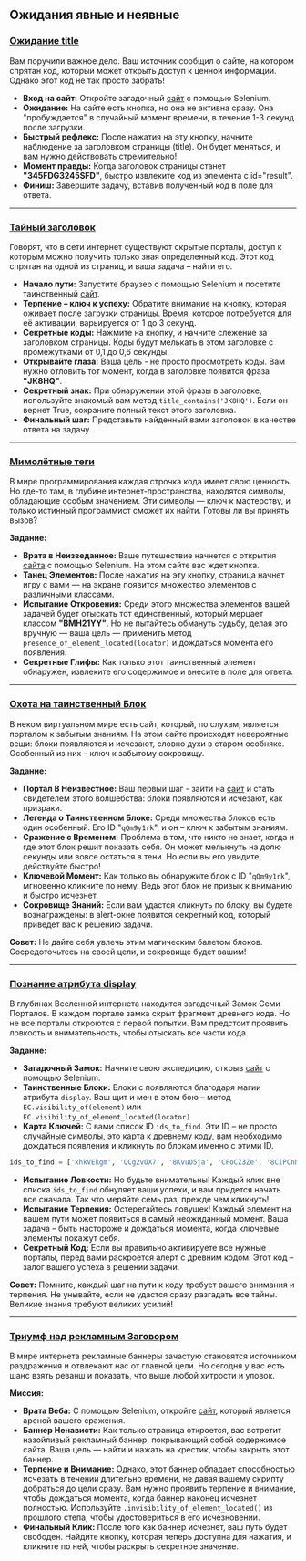 ## Ожидания явные и неявные

### [Ожидание title](https://github.com/vypiemzalyubov/qa-automation/blob/main/Selenium/Selenium%20Python/5.%20Explicit%20and%20implicit%20expectations/task_1.py)

Вам поручили важное дело. Ваш источник сообщил о сайте, на котором спрятан код, который может открыть доступ к ценной информации. Однако этот код не так просто забрать!

- **Вход на сайт:** Откройте загадочный [сайт](https://parsinger.ru/expectations/3/index.html) с помощью Selenium.
- **Ожидание:** На сайте есть кнопка, но она не активна сразу. Она "пробуждается" в случайный момент времени, в течение 1-3 секунд после загрузки.
- **Быстрый рефлекс:** После нажатия на эту кнопку, начните наблюдение за заголовком страницы (title). Он будет меняться, и вам нужно действовать стремительно!
- **Момент правды:** Когда заголовок страницы станет **"345FDG3245SFD"**, быстро извлеките код из элемента с id="result".
- **Финиш:** Завершите задачу, вставив полученный код в поле для ответа.

---

###  [Тайный заголовок](https://github.com/vypiemzalyubov/qa-automation/blob/main/Selenium/Selenium%20Python/5.%20Explicit%20and%20implicit%20expectations/task_2.py)

Говорят, что в сети интернет существуют скрытые порталы, доступ к которым можно получить только зная определенный код. Этот код спрятан на одной из страниц, и ваша задача – найти его.

- **Начало пути:** Запустите браузер с помощью Selenium и посетите таинственный [сайт](https://parsinger.ru/expectations/4/index.html).
- **Терпение – ключ к успеху:** Обратите внимание на кнопку, которая оживает после загрузки страницы. Время, которое потребуется для её активации, варьируется от 1 до 3 секунд.
- **Секретные коды:** Нажмите на кнопку, и начните слежение за заголовком страницы. Коды будут мелькать в этом заголовке с промежутками от 0,1 до 0,6 секунды.
- **Открывайте глаза:** Ваша цель - не просто просмотреть коды. Вам нужно отловить тот момент, когда в заголовке появится фраза **"JK8HQ"**.
- **Секретный знак:** При обнаружении этой фразы в заголовке, используйте знакомый вам метод `title_contains('JK8HQ')`. Если он вернет True, сохраните полный текст этого заголовка.
- **Финальный шаг:** Представьте найденный вами заголовок в качестве ответа на задачу.

---

### [Мимолётные теги](https://github.com/vypiemzalyubov/qa-automation/blob/main/Selenium/Selenium%20Python/5.%20Explicit%20and%20implicit%20expectations/task_3.py)

В мире программирования каждая строчка кода имеет свою ценность. Но где-то там, в глубине интернет-пространства, находятся символы, обладающие особым значением. Эти символы — ключ к мастерству, и только истинный программист сможет их найти. Готовы ли вы принять вызов?

**Задание:**
- **Врата в Неизведанное:** Ваше путешествие начнется с открытия [сайта](https://parsinger.ru/expectations/6/index.html) с помощью Selenium. На этом сайте вас ждет кнопка.
- **Танец Элементов:** После нажатия на эту кнопку, страница начнет игру с вами — на экране появится множество элементов с различными классами.
- **Испытание Откровения:** Среди этого множества элементов вашей задачей будет отыскать тот единственный, который мерцает классом **"BMH21YY"**. Но не пытайтесь обмануть судьбу, делая это вручную — ваша цель — применить метод `presence_of_element_located(locator)` и дождаться момента его появления.
- **Секретные Глифы:** Как только этот таинственный элемент обнаружен, извлеките его содержимое и внесите в поле для ответа.

---

### [Охота на таинственный Блок](https://github.com/vypiemzalyubov/qa-automation/blob/main/Selenium/Selenium%20Python/5.%20Explicit%20and%20implicit%20expectations/task_4.py)

В неком виртуальном мире есть сайт, который, по слухам, является порталом к забытым знаниям. На этом сайте происходят невероятные вещи: блоки появляются и исчезают, словно духи в старом особняке. Особенный из них – ключ к забытому сокровищу.

**Задание:**
- **Портал В Неизвестное:** Ваш первый шаг - зайти на [сайт](https://parsinger.ru/selenium/5.9/2/index.html) и стать свидетелем этого волшебства: блоки появляются и исчезают, как призраки.
- **Легенда о Таинственном Блоке:** Среди множества блоков есть один особенный. Его ID "`qQm9y1rk`", и он – ключ к забытым знаниям.
- **Сражение с Временем:** Проблема в том, что никто не знает, когда и где этот блок решит показать себя. Он может мелькнуть на долю секунды или вовсе остаться в тени. Но если вы его увидите, действуйте быстро!
- **Ключевой Момент:** Как только вы обнаружите блок с ID "`qQm9y1rk`", мгновенно кликните по нему. Ведь этот блок не привык к вниманию и быстро исчезнет.
- **Сокровище Знаний:** Если вам удастся кликнуть по блоку, вы будете вознаграждены: в alert-окне появится секретный код, который приведет вас к решению задачи.

**Совет:** Не дайте себя увлечь этим магическим балетом блоков. Сосредоточьтесь на своей цели, и сокровище будет вашим!

---

### [Познание атрибута display](https://github.com/vypiemzalyubov/qa-automation/blob/main/Selenium/Selenium%20Python/5.%20Explicit%20and%20implicit%20expectations/task_5.py)

В глубинах Вселенной интернета находится загадочный Замок Семи Порталов. В каждом портале замка скрыт фрагмент древнего кода. Но не все порталы откроются с первой попытки. Вам предстоит проявить ловкость и внимательность, чтобы отыскать все части кода.

**Задание:**
- **Загадочный Замок:** Начните свою экспедицию, открыв [сайт](https://parsinger.ru/selenium/5.9/3/index.html) с помощью Selenium. 
- **Таинственные Блоки:** Блоки с появляются благодаря магии атрибута `display`. Ваш щит и меч в этом бою – метод `EC.visibility_of(element)` или `EC.visibility_of_element_located(locator)`
- **Карта Ключей:** С вами список ID `ids_to_find`. Эти ID – не просто случайные символы, это карта к древнему коду, вам необходимо дождаться появления и кликнуть по блокам именно с этими ID.
```python
ids_to_find = ['xhkVEkgm', 'QCg2vOX7', '8KvuO5ja', 'CFoCZ3Ze', '8CiPCnNB', 'XuEMunrz', 'vmlzQ3gH', 'axhUiw2I','jolHZqD1', 'ZM6Ms3tw', '25a2X14r', 'aOSMX9tb', 'YySk7Ze3', 'QQK13iyY', 'j7kD7uIR']
```
- **Испытание Ловкости:** Но будьте внимательны! Каждый клик вне списка `ids_to_find` обнуляет ваши успехи, и вам придется начать все сначала. Так что меряйте семь раз, прежде чем кликнуть!
- **Испытание Терпения:** Остерегайтесь ловушек! Каждый элемент на вашем пути может появиться в самый неожиданный момент. Ваша задача – быть настороже и дождаться момента, когда ключевые элементы покажут себя.
- **Секретный Код:** Если вы правильно активируете все нужные порталы, перед вами раскроется алерт с древним кодом. Этот код – залог вашего успеха в решении задачи.

**Совет:** Помните, каждый шаг на пути к коду требует вашего внимания и терпения. Не унывайте, если не удастся сразу разгадать все тайны. Великие знания требуют великих усилий!

---

### [Триумф над рекламным Заговором](https://github.com/vypiemzalyubov/qa-automation/blob/main/Selenium/Selenium%20Python/5.%20Explicit%20and%20implicit%20expectations/task_6.py)

В мире интернета рекламные баннеры зачастую становятся источником раздражения и отвлекают нас от главной цели. Но сегодня у вас есть шанс взять реванш и показать, что выше любой хитрости и уловок.

**Миссия:**
- **Врата Веба:** С помощью Selenium, откройте [сайт](https://parsinger.ru/selenium/5.9/4/index.html), который является ареной вашего сражения.
- **Баннер Ненависти:** Как только страница откроется, вас встретит назойливый рекламный баннер, покрывающий собой содержимое сайта. Ваша цель — найти и нажать на крестик, чтобы закрыть этот баннер.
- **Терпение и Внимание:** Однако, этот баннер обладает способностью исчезать в течении длительно времени, не давая вашему скрипту добраться до цели сразу. Вам нужно проявить терпение и внимание, чтобы дождаться момента, когда баннер наконец исчезнет полностью. Используйте `.invisibility_of_element_located()` из прошлого степа, чтобы удостовериться в его исчезновении.
- **Финальный Клик:** После того как баннер исчезнет, ваш путь будет свободен. Найдите кнопку, которая теперь доступна для нажатия, и кликните по ней, чтобы раскрыть секретное значение.
